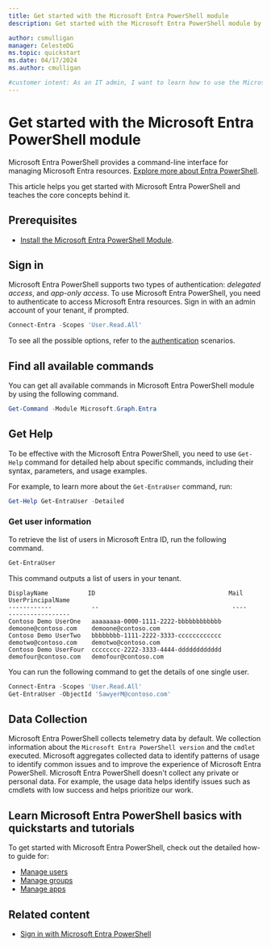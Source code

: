 ```yaml
---
title: Get started with the Microsoft Entra PowerShell module
description: Get started with the Microsoft Entra PowerShell module by using it perform some basic tasks.

author: csmulligan
manager: CelesteDG
ms.topic: quickstart
ms.date: 04/17/2024
ms.author: cmulligan

#customer intent: As an IT admin, I want to learn how to use the Microsoft Entra PowerShell module, so that I can manage Entra resources.
---
```


# Get started with the Microsoft Entra PowerShell module

Microsoft Entra PowerShell provides a command-line interface for managing Microsoft Entra resources. [Explore more about Entra PowerShell](overview.md).

This article helps you get started with Microsoft Entra PowerShell and teaches the core concepts behind it.

## Prerequisites

- [Install the Microsoft Entra PowerShell Module](installation.md).

## Sign in

Microsoft Entra PowerShell supports two types of authentication: _delegated access_, and _app-only access_. To use Microsoft Entra PowerShell, you need to authenticate to access Microsoft Entra resources. Sign in with an admin account of your tenant, if prompted.

```powershell
Connect-Entra -Scopes 'User.Read.All'
```

To see all the possible options, refer to the [authentication][auth-scenarios] scenarios.

## Find all available commands

You can get all available commands in Microsoft Entra PowerShell module by using the following command.

```powershell
Get-Command -Module Microsoft.Graph.Entra
```

## Get Help

To be effective with the Microsoft Entra PowerShell, you need to use `Get-Help` command for detailed help about specific commands, including their syntax, parameters, and usage examples.

For example, to learn more about the `Get-EntraUser` command, run:

```powershell
Get-Help Get-EntraUser -Detailed
```

### Get user information

To retrieve the list of users in Microsoft Entra ID, run the following command.

```powershell
Get-EntraUser
```

This command outputs a list of users in your tenant.

```output
DisplayName           ID                                     Mail                    UserPrincipalName
------------           --                                     ----                    -----------------
Contoso Demo UserOne   aaaaaaaa-0000-1111-2222-bbbbbbbbbbbb   demoone@contoso.com    demoone@contoso.com
Contoso Demo UserTwo   bbbbbbbb-1111-2222-3333-cccccccccccc   demotwo@contoso.com    demotwo@contoso.com
Contoso Demo UserFour  cccccccc-2222-3333-4444-dddddddddddd   demofour@contoso.com   demofour@contoso.com
```

You can run the following command to get the details of one single user.

```powershell
Connect-Entra -Scopes 'User.Read.All'
Get-EntraUser -ObjectId 'SawyerM@contoso.com'
```

## Data Collection

Microsoft Entra PowerShell collects telemetry data by default. We collection information about the `Microsoft Entra PowerShell version` and the `cmdlet` executed. Microsoft aggregates collected data to identify patterns of usage to identify common issues and to improve the experience of Microsoft Entra PowerShell. Microsoft Entra PowerShell doesn't collect any private or personal data. For example, the usage data helps identify issues such as cmdlets with low success and helps prioritize our work.

## Learn Microsoft Entra PowerShell basics with quickstarts and tutorials

To get started with Microsoft Entra PowerShell, check out the detailed how-to guide for:

- [Manage users](manage-user.md)
- [Manage groups](manage-groups.md)
- [Manage apps](manage-apps.md)

## Related content

- [Sign in with Microsoft Entra PowerShell][auth-scenarios]

<!-- link references -->
[auth-scenarios]: authentication-scenarios.md
